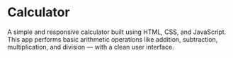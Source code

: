 # Calculator
A simple and responsive calculator built using HTML, CSS, and JavaScript. This app performs basic arithmetic operations like addition, subtraction, multiplication, and division — with a clean user interface.
